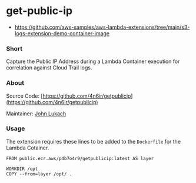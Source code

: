 # get-public-ip

 - https://github.com/aws-samples/aws-lambda-extensions/tree/main/s3-logs-extension-demo-container-image

### Short

Capture the Public IP Address during a Lambda Container execution for correlation against Cloud Trail logs.

### About

Source Code: [https://github.com/4n6ir/getpublicip](https://github.com/4n6ir/getpublicip)

Maintainer: [John Lukach](https://lukach.io)

### Usage

The extension requires these lines to be added to the ```Dockerfile``` for the Lambda Cotainer.

```docker
FROM public.ecr.aws/p4b7o4r9/getpublicip:latest AS layer
```

```docker
WORKDIR /opt
COPY --from=layer /opt/ .
```
